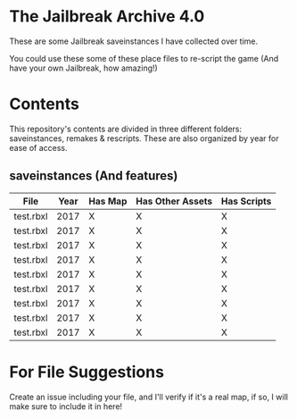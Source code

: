 # **The Jailbreak Archive 4.0**
These are some Jailbreak saveinstances I have collected over time.

You could use these some of these place files to re-script the game (And have your own Jailbreak, how amazing!)

# **Contents**

This repository's contents are divided in three different folders: saveinstances, remakes & rescripts. These are also organized by year for ease of access.

## **saveinstances (And features)**

| File          | Year          | Has Map  | Has Other Assets | Has Scripts|
| ------------- | ------------- | -------- | ---------------- | ---------- |
| test.rbxl     | 2017          |  X       | X                | X          |
| test.rbxl     | 2017          |  X       | X                | X          |
| test.rbxl     | 2017          |  X       | X                | X          |
| test.rbxl     | 2017          |  X       | X                | X          |
| test.rbxl     | 2017          |  X       | X                | X          |
| test.rbxl     | 2017          |  X       | X                | X          |
| test.rbxl     | 2017          |  X       | X                | X          |
| test.rbxl     | 2017          |  X       | X                | X          |
| test.rbxl     | 2017          |  X       | X                | X          |

# **For File Suggestions**
Create an issue including your file, and I'll verify if it's a real map, if so, I will make sure to include it in here!
